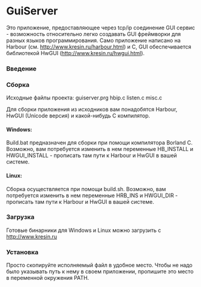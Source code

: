 ﻿# GuiServer
   Это приложение, предоставляющее через tcp/ip соединение GUI сервис - возможность относительно легко создавать GUI фреймворки для разных языков программирования.
   Само приложение написано на Harbour (см. http://www.kresin.ru/harbour.html) и C, GUI обеспечивается библиотекой HwGUI (http://www.kresin.ru/hwgui.html).

### Введение


### Сборка
   Исходные файлы проекта:
      guiserver.prg
      hbip.c
      listen.c
      misc.c

   Для сборки приложения из исходников вам понадобятся Harbour, HwGUI (Unicode версия) и какой-нибудь C компилятор.

#### Windows:
   Build.bat предназначен для сборки при помощи компилятора Borland C. Возможно, вам потребуется изменить в нем переменные HB_INSTALL и HWGUI_INSTALL - прописать там пути к Harbour и HwGUI в вашей системе.

#### Linux:
   Сборка осуществляется при помощи build.sh. Возможно, вам потребуется изменить в нем переменные HRB_INS и HWGUI_DIR - прописать там пути к Harbour и HwGUI в вашей системе.

### Загрузка
   Готовые бинарники для Windows и Linux можно загрузить с http://www.kresin.ru

### Установка
   Просто скопируйте исполняемый файл в удобное место. Чтобы не надо было указывать путь к нему в своем приложении, пропишите это место в переменной окружения PATH.
